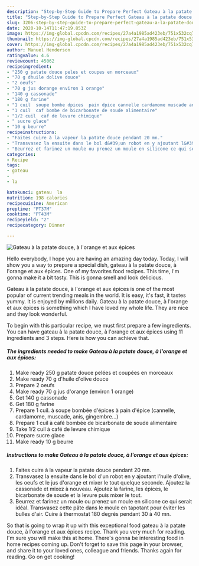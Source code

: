 ```yaml
---
description: "Step-by-Step Guide to Prepare Perfect Gateau à la patate douce, à l&amp;#39;orange et aux épices"
title: "Step-by-Step Guide to Prepare Perfect Gateau à la patate douce, à l&amp;#39;orange et aux épices"
slug: 3206-step-by-step-guide-to-prepare-perfect-gateau-a-la-patate-douce-a-l-and-39-orange-et-aux-epices
date: 2020-10-14T11:47:19.853Z
image: https://img-global.cpcdn.com/recipes/27a4a1985ad423eb/751x532cq70/gateau-a-la-patate-douce-a-lorange-et-aux-epices-photo-principale-de-la-recette.jpg
thumbnail: https://img-global.cpcdn.com/recipes/27a4a1985ad423eb/751x532cq70/gateau-a-la-patate-douce-a-lorange-et-aux-epices-photo-principale-de-la-recette.jpg
cover: https://img-global.cpcdn.com/recipes/27a4a1985ad423eb/751x532cq70/gateau-a-la-patate-douce-a-lorange-et-aux-epices-photo-principale-de-la-recette.jpg
author: Manuel Henderson
ratingvalue: 4.6
reviewcount: 45062
recipeingredient:
- "250 g patate douce peles et coupes en morceaux"
- "70 g dhuile dolive douce"
- "2 oeufs"
- "70 g jus dorange environ 1 orange"
- "140 g cassonade"
- "180 g farine"
- "1 cuil  soupe bombe dpices  pain dpice cannelle cardamome muscade anis gingembre"
- "1 cuil  caf bombe de bicarbonate de soude alimentaire"
- "1/2 cuil  caf de levure chimique"
- " sucre glace"
- "10 g beurre"
recipeinstructions:
- "Faites cuire à la vapeur la patate douce pendant 20 mn."
- "Transvasez la ensuite dans le bol d&#39;un robot en y ajoutant l&#39;huile d&#39;olive, les oeufs et le jus d&#39;orange et mixer le tout quelque seconde. Ajoutez la cassonade et mixez à nouveau. Ajoutez la farine, les épices, le bicarbonate de soude et la levure puis mixer le tout."
- "Beurrez et farinez un moule ou prenez un moule en silicone ce qui serait idéal. Transvasez cette pâte dans le moule en tapotant pour éviter les bulles d&#39;air. Cuire à thermostat 180 degrés pendant 30 à 40 mn."
categories:
- Recipe
tags:
- gateau
- 
- la

katakunci: gateau  la 
nutrition: 198 calories
recipecuisine: American
preptime: "PT37M"
cooktime: "PT43M"
recipeyield: "2"
recipecategory: Dinner

---
```



![Gateau à la patate douce, à l&#39;orange et aux épices](https://img-global.cpcdn.com/recipes/27a4a1985ad423eb/751x532cq70/gateau-a-la-patate-douce-a-lorange-et-aux-epices-photo-principale-de-la-recette.jpg)

Hello everybody, I hope you are having an amazing day today. Today, I will show you a way to prepare a special dish, gateau à la patate douce, à l&#39;orange et aux épices. One of my favorites food recipes. This time, I'm gonna make it a bit tasty. This is gonna smell and look delicious.



Gateau à la patate douce, à l&#39;orange et aux épices is one of the most popular of current trending meals in the world. It is easy, it's fast, it tastes yummy. It is enjoyed by millions daily. Gateau à la patate douce, à l&#39;orange et aux épices is something which I have loved my whole life. They are nice and they look wonderful.


To begin with this particular recipe, we must first prepare a few ingredients. You can have gateau à la patate douce, à l&#39;orange et aux épices using 11 ingredients and 3 steps. Here is how you can achieve that.

<!--inarticleads1-->

##### The ingredients needed to make Gateau à la patate douce, à l&#39;orange et aux épices:

1. Make ready 250 g patate douce pelées et coupées en morceaux
1. Make ready 70 g d&#39;huile d&#39;olive douce
1. Prepare 2 oeufs
1. Make ready 70 g jus d&#39;orange (environ 1 orange)
1. Get 140 g cassonade
1. Get 180 g farine
1. Prepare 1 cuil. à soupe bombée d&#39;épices à pain d&#39;épice (cannelle, cardamome, muscade, anis, gingembre...)
1. Prepare 1 cuil à café bombée de bicarbonate de soude alimentaire
1. Take 1/2 cuil à café de levure chimique
1. Prepare  sucre glace
1. Make ready 10 g beurre




<!--inarticleads2-->

##### Instructions to make Gateau à la patate douce, à l&#39;orange et aux épices:

1. Faites cuire à la vapeur la patate douce pendant 20 mn.
1. Transvasez la ensuite dans le bol d&#39;un robot en y ajoutant l&#39;huile d&#39;olive, les oeufs et le jus d&#39;orange et mixer le tout quelque seconde. Ajoutez la cassonade et mixez à nouveau. Ajoutez la farine, les épices, le bicarbonate de soude et la levure puis mixer le tout.
1. Beurrez et farinez un moule ou prenez un moule en silicone ce qui serait idéal. Transvasez cette pâte dans le moule en tapotant pour éviter les bulles d&#39;air. Cuire à thermostat 180 degrés pendant 30 à 40 mn.




So that is going to wrap it up with this exceptional food gateau à la patate douce, à l&#39;orange et aux épices recipe. Thank you very much for reading. I'm sure you will make this at home. There's gonna be interesting food in home recipes coming up. Don't forget to save this page in your browser, and share it to your loved ones, colleague and friends. Thanks again for reading. Go on get cooking!
